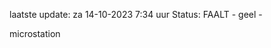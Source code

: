 laatste update: 
za 14-10-2023  7:34   uur 
Status: FAALT - geel - 
<div class="service Y">microstation</div>